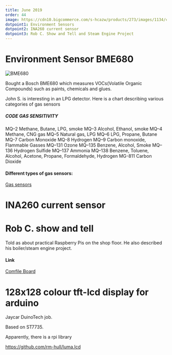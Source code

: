```yaml
---
title: June 2019
order: 44
image: https://cdn10.bigcommerce.com/s-hcazw/products/273/images/1134/cpio22_1__45117.1498039626.380.380.JPG?c=2
dotpoint1: Environment Sensors
dotpoint2: INA260 current sensor
dotpoint3: Rob C. Show and Tell and Steam Engine Project
---
```


# Environment Sensor BME680

![BME680](https://cdn.shopify.com/s/files/1/0174/1800/products/BME680_breakout_v2_2_of_3_1024x1024.JPG?v=1527869791)

Bought a Bosch BME680 which measures VOCs(Volatile Organic Compounds) such as paints, chemicals and glues.

John S. is interesting in an LPG detector. Here is a chart describing various categories of gas sensors

##### CODE	GAS SENSITIVITY
MQ–2	Methane, Butane, LPG, smoke
MQ–3	Alcohol, Ethanol, smoke
MQ–4	Methane, CNG gas
MQ–5	Natural gas, LPG
MQ–6	LPG, Propane, Butane
MQ-7	Carbon Monoxide
MQ-8	Hydrogen
MQ–9	Carbon monoxide, Flammable Gasses
MQ–131	Ozone
MQ–135	Benzene, Alcohol, Smoke
MQ–136	Hydrogen Sulfide
MQ–137	Ammonia
MQ–138	Benzene, Toluene, Alcohol, Acetone, Propane, Formaldehyde, Hydrogen
MG-811	Carbon Dioxide


#### Different types of gas sensors:

[Gas sensors](https://learn.adafruit.com/gas-sensor-comparison/gas-sensor-types)



# INA260 current sensor



# Rob C. show and tell

Told as about practical Raspberry Pis on the shop floor. He also described his boiler/steam engine project.

#### Link

[Comfile Board](http://comfiletech.com/linux-panel-pc-comfilepi/cp-io22-io-board-accessory-for-the-comfilepi/)



# 128x128 colour tft-lcd display for arduino

Jaycar DuinoTech job.

Based on ST7735. 

Apparently, there is a rpi library

https://github.com/rm-hull/luma.lcd



